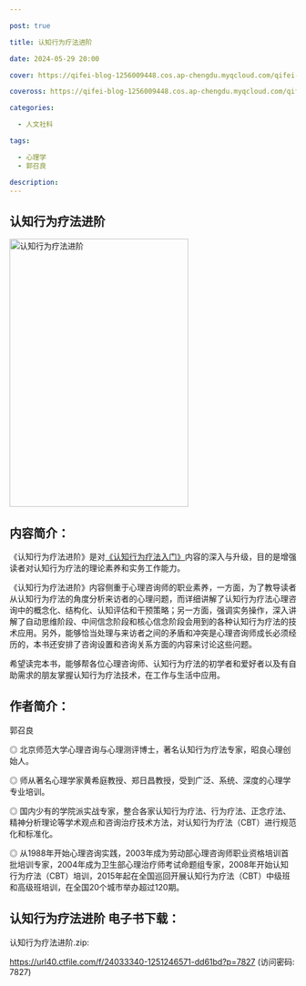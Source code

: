 ```yaml
---

post: true

title: 认知行为疗法进阶

date: 2024-05-29 20:00

cover: https://qifei-blog-1256009448.cos.ap-chengdu.myqcloud.com/qifei-blog/64ea0d5f661c6c8e54531718.jpg

coveross: https://qifei-blog-1256009448.cos.ap-chengdu.myqcloud.com/qifei-blog/64ea0d5f661c6c8e54531718.jpg

categories:

  - 人文社科

tags:

  - 心理学
  - 郭召良

description:
---
```


## 认知行为疗法进阶
<img alt="认知行为疗法进阶 " class="aligncenter loaded" data-was-processed="true" decoding="async" fetchpriority="high" height="471" src="https://qifei-blog-1256009448.cos.ap-chengdu.myqcloud.com/qifei-blog/64ea0d5f661c6c8e54531718.jpg " style="cursor: zoom-in;" width="314"/>

## 内容简介：

《认知行为疗法进阶》是对<a href="https://www.huibooks.com/7855.html">《认知行为疗法入门》</a>内容的深入与升级，目的是增强读者对认知行为疗法的理论素养和实务工作能力。

《认知行为疗法进阶》内容侧重于心理咨询师的职业素养，一方面，为了教导读者从认知行为疗法的角度分析来访者的心理问题，而详细讲解了认知行为疗法心理咨询中的概念化、结构化、认知评估和干预策略；另一方面，强调实务操作，深入讲解了自动思维阶段、中间信念阶段和核心信念阶段会用到的各种认知行为疗法的技术应用。另外，能够恰当处理与来访者之间的矛盾和冲突是心理咨询师成长必须经历的，本书还安排了咨询设置和咨询关系方面的内容来讨论这些问题。

希望读完本书，能够帮各位心理咨询师、认知行为疗法的初学者和爱好者以及有自助需求的朋友掌握认知行为疗法技术，在工作与生活中应用。

## 作者简介：

郭召良

◎ 北京师范大学心理咨询与心理测评博士，著名认知行为疗法专家，昭良心理创始人。

◎ 师从著名心理学家黄希庭教授、郑日昌教授，受到广泛、系统、深度的心理学专业培训。

◎ 国内少有的学院派实战专家，整合各家认知行为疗法、行为疗法、正念疗法、精神分析理论等学术观点和咨询治疗技术方法，对认知行为疗法（CBT）进行规范化和标准化。

◎ 从1988年开始心理咨询实践，2003年成为劳动部心理咨询师职业资格培训首批培训专家，2004年成为卫生部心理治疗师考试命题组专家，2008年开始认知行为疗法（CBT）培训，2015年起在全国巡回开展认知行为疗法（CBT）中级班和高级班培训，在全国20个城市举办超过120期。

## 认知行为疗法进阶 电子书下载：

认知行为疗法进阶.zip: 

https://url40.ctfile.com/f/24033340-1251246571-dd61bd?p=7827 (访问密码: 7827)
